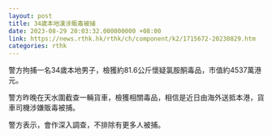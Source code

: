```yaml
---
layout: post
title: 34歲本地漢涉販毒被捕
date: 2023-08-29 20:03:32.000000000 +08:00
link: https://news.rthk.hk/rthk/ch/component/k2/1715672-20230829.htm
categories: rthk
---
```


警方拘捕一名34歲本地男子，檢獲約81.6公斤懷疑氯胺酮毒品，市值約4537萬港元。

警方昨晚在天水圍截查一輛貨車，檢獲相關毒品，相信是近日由海外送抵本港，貨車司機涉嫌販毒被捕。

警方表示，會作深入調查，不排除有更多人被捕。
